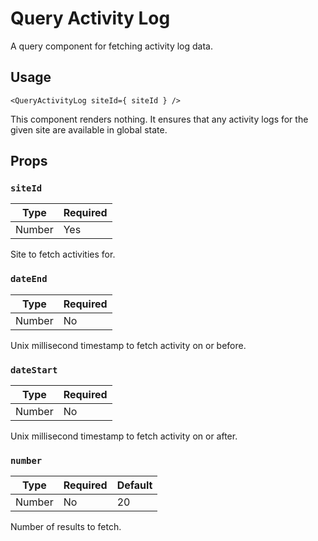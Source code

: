 Query Activity Log
==================

A query component for fetching activity log data.

## Usage

```
<QueryActivityLog siteId={ siteId } />
```

This component renders nothing. It ensures that any activity logs for the given site are available in global state.


## Props

### `siteId`

Type   | Required
------ | --------
Number | Yes

Site to fetch activities for.

### `dateEnd`

Type   | Required
------ | --------
Number | No

Unix millisecond timestamp to fetch activity on or before.

### `dateStart`

Type   | Required
------ | --------
Number | No

Unix millisecond timestamp to fetch activity on or after.

### `number`

Type   | Required | Default
------ | -------- | ---
Number | No       | 20

Number of results to fetch.
